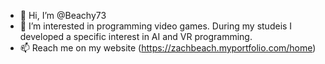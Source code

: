 - 👋 Hi, I’m @Beachy73
- 👀 I’m interested in programming video games. During my studeis I developed a specific interest in AI and VR programming.
- 📫 Reach me on my website (https://zachbeach.myportfolio.com/home)

<!---
Beachy73/Beachy73 is a ✨ special ✨ repository because its `README.md` (this file) appears on your GitHub profile.
You can click the Preview link to take a look at your changes.
--->
